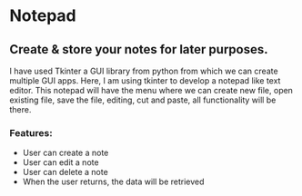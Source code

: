 # Notepad

## Create & store your notes for later purposes.
I have used Tkinter a GUI library from python from which we can create multiple GUI apps.
Here, I am using tkinter to develop a notepad like text editor.
This notepad will have the menu where we can create new file, open existing file, save the file, editing, cut and paste, all functionality will be there.
### Features:
* User can create a note
* User can edit a note
* User can delete a note
* When the user returns, the data will be retrieved
